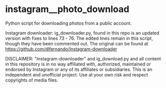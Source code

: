 # instagram__photo_download
Python script for downloading photos from a public account.

Instagram downloader:
ig_downloader.py, found in this repo is an updated version with fixes to lines 73 - 76.
The edited lines remain in this script, though they have been commented out.
The original can be found at https://github.com/dlfernando/Instagram-downloader

DISCLAIMER:
"Instagram-downloader" and ig_download.py and all content in this repository is in no way affiliated with, authorized, maintained or endorsed by Instagram or any of its affiliates or subsidiaries. This is an independent and unofficial project. Use at your own risk and respect copyrights of media files.

